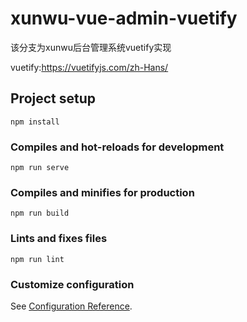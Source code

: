 # xunwu-vue-admin-vuetify
该分支为xunwu后台管理系统vuetify实现

vuetify:https://vuetifyjs.com/zh-Hans/

## Project setup
```
npm install
```

### Compiles and hot-reloads for development
```
npm run serve
```

### Compiles and minifies for production
```
npm run build
```

### Lints and fixes files
```
npm run lint
```

### Customize configuration
See [Configuration Reference](https://cli.vuejs.org/config/).
